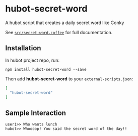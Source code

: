 # hubot-secret-word

A hubot script that creates a daily secret word like Conky

See [`src/secret-word.coffee`](src/secret-word.coffee) for full documentation.

## Installation

In hubot project repo, run:

`npm install hubot-secret-word --save`

Then add **hubot-secret-word** to your `external-scripts.json`:

```json
[
  "hubot-secret-word"
]
```

## Sample Interaction

```
user1>> Who wants lunch
hubot>> Whoooop! You said the secret word of the day!!
```
